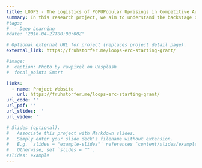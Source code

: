 ```yaml
---
title: LOOPS - The Logistics of POPUPopular Uprisings in Competitive Authoritarian Regimes
summary: In this research project, we aim to understand the backstage organisation of protest camps in authoritarian regimes and how these structures affect the success of popular uprisings. LOOPS is an interdisciplinary project that relates to research in political science, sociology, history, and media studies and equally speaks to the literature on contentious politics, social movements, authoritarianism, and transformation. 
#tags:
#  - Deep Learning
#date: '2016-04-27T00:00:00Z'

# Optional external URL for project (replaces project detail page).
external_link: https://fruhstorfer.me/loops-erc-starting-grant/

#image:
#  caption: Photo by rawpixel on Unsplash
#  focal_point: Smart

links:
  - name: Project Website
    url: https://fruhstorfer.me/loops-erc-starting-grant/
url_code: ''
url_pdf: ''
url_slides: ''
url_video: ''

# Slides (optional).
#   Associate this project with Markdown slides.
#   Simply enter your slide deck's filename without extension.
#   E.g. `slides = "example-slides"` references `content/slides/example-slides.md`.
#   Otherwise, set `slides = ""`.
#slides: example
---
```


